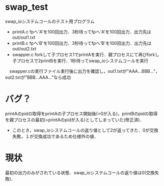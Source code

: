 # swap_test
swap_ioシステムコールのテスト用プログラム
 + printA.c fpへ'A'を100回出力．3秒待ってfpへ'A'を100回出力．出力先はout/out1.txt
 + printB.c fpへ'B'を100回出力．3秒待ってfpへ'B'を100回出力．出力先はout/out2.txt
 + swapper.c forkして子プロセス1でprintAを実行．親プロセスにて再びforkし子プロセスで2printBを実行．1秒待ってswap_ioシステムコールを実行

　swapper.cの実行ファイル実行後に出力を確認し，out1.txtが"AAA...BBB..."，out2.txtが"BBB...AAA..."なら成功
 
 # バグ？
 printAのpidの取得をprintAの子プロセス開始後(=0が入る)，printBのpidの取得を親プロセスの最初(=printAのpidが入る)としてしまっていた(修正済)．
 + このとき，swap_ioシステムコールの返り値として2が返ってきた．0が交換失敗，１が交換成功であるため仕様外の値．
 
 # 現状
 最初の出力のみがされている状態．swap_ioシステムコールの返り値は0(交換失敗)．
